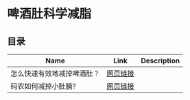 # 啤酒肚科学减脂

## 目录

| Name                       | Link                                                                   | Description |
| -------------------------- | ---------------------------------------------------------------------- | ----------- |
| 怎么快速有效地减掉啤酒肚？ | [网页链接](https://www.zhihu.com/question/19810212)                    |             |
| 码农如何减掉小肚腩?        | [网页链接](https://blog.csdn.net/qq_38880380/article/details/78934993) |             |